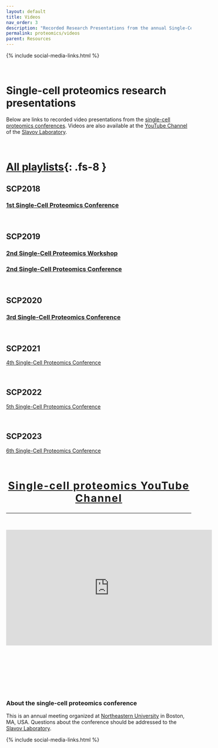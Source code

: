 ```yaml
---
layout: default
title: Videos
nav_order: 3
description: "Recorded Research Presentations from the annual Single-Cell Proteomics Conference"
permalink: proteomics/videos
parent: Resources
---
```


{% include social-media-links.html %}

&nbsp;

# Single-cell proteomics research presentations
Below are links to recorded video presentations from the [single-cell proteomics conferences](https://single-cell.net/). Videos are also available at the [YouTube Channel](https://www.youtube.com/c/NikolaiSlavovResearch) of the [Slavov Laboratory](http://slavovlab.net).


&nbsp;


# [All playlists](https://www.youtube.com/@NikolaiSlavovResearch/playlists?view=50&sort=dd&shelf_id=2){: .fs-8 }


## SCP2018
### [1st Single-Cell Proteomics Conference](https://www.youtube.com/playlist?list=PLHLRxq8iKFsK-F_1832c1TLT2Qc4Fo4DB)

&nbsp;

## SCP2019
### [2nd Single-Cell Proteomics Workshop](https://www.youtube.com/playlist?list=PLHLRxq8iKFsLJey2MshSlUhg1lGAj0dLW)

### [2nd Single-Cell Proteomics Conference](https://www.youtube.com/playlist?list=PLHLRxq8iKFsJxMcKhguyKMSI7vaIYTYsV)

&nbsp;

## SCP2020
### [3rd Single-Cell Proteomics Conference](https://www.youtube.com/playlist?list=PLHLRxq8iKFsJrLCO47iAe6vh9w0pxLwxV)

&nbsp;

## SCP2021
[4th Single-Cell Proteomics Conference](http://scp2021videos.single-cell.net)

&nbsp;

## SCP2022
[5th Single-Cell Proteomics Conference](https://www.youtube.com/playlist?list=PLHLRxq8iKFsIeX3bWTaf48CJnm_QGzica)


&nbsp;


## SCP2023
[6th Single-Cell Proteomics Conference](https://www.youtube.com/playlist?list=PLHLRxq8iKFsKgNeuza5IWg8_WvGeicyTW)


&nbsp;


<h2 style="letter-spacing: 2px; font-size: 28px; text-align: center;" id="single-cell-proteomics-videos">
<a href="https://www.youtube.com/c/NikolaiSlavovResearch">Single-cell proteomics YouTube Channel</a>
 </h2>


------------


&nbsp;

<div style="text-align: center;" >
<iframe width="560" height="315" src="https://www.youtube.com/embed/NNLh4nE687I" frameborder="0" allow="accelerometer; autoplay; encrypted-media; gyroscope; picture-in-picture" allowfullscreen></iframe>
</div>


&nbsp;


&nbsp;


&nbsp;


&nbsp;



### About the single-cell proteomics conference

This is an annual meeting organized at [Northeastern University](https://center.single-cell.net/) in Boston, MA, USA. Questions about the conference should be addressed to the [Slavov Laboratory](https://slavovlab.net).

{% include social-media-links.html %}
